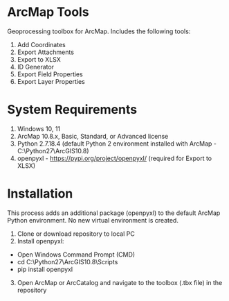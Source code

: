 # ArcMap Tools
Geoprocessing toolbox for ArcMap. Includes the following tools:
1. Add Coordinates
2. Export Attachments
3. Export to XLSX
4. ID Generator
5. Export Field Properties
6. Export Layer Properties

# System Requirements
1. Windows 10, 11
2. ArcMap 10.8.x, Basic, Standard, or Advanced license
3. Python 2.7.18.4 (default Python 2 environment installed with ArcMap - C:\Python27\ArcGIS10.8)
4. openpyxl - https://pypi.org/project/openpyxl/ (required for Export to XLSX)

# Installation
This process adds an additional package (openpyxl) to the default ArcMap Python environment. No new virtual environment is created.
1. Clone or download repository to local PC
2. Install openpyxl:
  * Open Windows Command Prompt (CMD)
  * cd C:\Python27\ArcGIS10.8\Scripts
  * pip install openpyxl
3. Open ArcMap or ArcCatalog and navigate to the toolbox (.tbx file) in the repository
